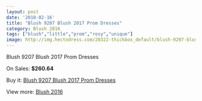 ```yaml
---
layout: post
date: '2018-02-16'
title: "Blush 9207 Blush 2017 Prom Dresses"
category: Blush 2016
tags: ["blush","little","prom","rosy","unique"]
image: http://img.hectodress.com/28322-thickbox_default/blush-9207-blush-2012-prom-dresses.jpg
---
```

Blush 9207 Blush 2017 Prom Dresses

On Sales: **$260.64**
<a href="https://www.hectodress.com/blush-2013/13221-blush-9207-blush-2012-prom-dresses.html"><amp-img layout="responsive" width="600" height="600" src="//img.hectodress.com/28322-thickbox_default/blush-9207-blush-2012-prom-dresses.jpg" alt="Blush 9207 Blush 2017 Prom Dresses 0" /></a>
<a href="https://www.hectodress.com/blush-2013/13221-blush-9207-blush-2012-prom-dresses.html"><amp-img layout="responsive" width="600" height="600" src="//img.hectodress.com/28326-thickbox_default/blush-9207-blush-2012-prom-dresses.jpg" alt="Blush 9207 Blush 2017 Prom Dresses 1" /></a>
<a href="https://www.hectodress.com/blush-2013/13221-blush-9207-blush-2012-prom-dresses.html"><amp-img layout="responsive" width="600" height="600" src="//img.hectodress.com/28325-thickbox_default/blush-9207-blush-2012-prom-dresses.jpg" alt="Blush 9207 Blush 2017 Prom Dresses 2" /></a>
<a href="https://www.hectodress.com/blush-2013/13221-blush-9207-blush-2012-prom-dresses.html"><amp-img layout="responsive" width="600" height="600" src="//img.hectodress.com/28324-thickbox_default/blush-9207-blush-2012-prom-dresses.jpg" alt="Blush 9207 Blush 2017 Prom Dresses 3" /></a>
<a href="https://www.hectodress.com/blush-2013/13221-blush-9207-blush-2012-prom-dresses.html"><amp-img layout="responsive" width="600" height="600" src="//img.hectodress.com/28323-thickbox_default/blush-9207-blush-2012-prom-dresses.jpg" alt="Blush 9207 Blush 2017 Prom Dresses 4" /></a>

Buy it: [Blush 9207 Blush 2017 Prom Dresses](https://www.hectodress.com/blush-2013/13221-blush-9207-blush-2012-prom-dresses.html "Blush 9207 Blush 2017 Prom Dresses")

View more: [Blush 2016](https://www.hectodress.com/209-blush-2013 "Blush 2016")